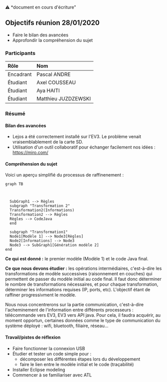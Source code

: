 :warning: *document en cours d'écriture"

## Objectifs réunion 28/01/2020

- Faire le bilan des avancées
- Approfondir la compréhension du sujet

### Participants

| **Rôle** | **Nom** |
| :---         | :---    |
| Encadrant      | Pascal ANDRE  |
| Étudiant       |  Axel COUSSEAU  |
| Étudiant       |  Aya HAITI  |
| Étudiant       |  Matthieu JUZDZEWSKI  |

### Résumé

#### Bilan des avancées

- Lejos a été correctement installé sur l'EV3. Le problème venait vraisemblablement de la carte SD.
- Utilisation d'un outil collaboratif pour échanger facilement nos idées : https://miro.com/

#### Compréhension du sujet 

Voici un aperçu simplifié du processus de raffinenement : 

```mermaid
graph TB
  
  

  SubGraph1 --> Règles
  subgraph "Transformation 2"
  Transformation2(Informations)
  Transformation2 --> Règles
  Règles --> CodeJava
  end

  subgraph "Transformation1"
  Node1[Modèle 1] --> Node3[Règles]
  Node2[Informations] --> Node3
  Node3 --> SubGraph1[Génération modèle 2]
end
```

**Ce qui est donné :** le premier modèle (Modèle 1) et le code Java final. 

**Ce que nous devons étudier :** les opérations intermédiaires, c'est-à-dire les transformations de modèle successives (raisonnement en couches) qui permettent de passer du modèle initial au code final.
Il faut donc déterminer le nombre de transformations nécessaires, et pour chaque transformation, déterminer les informations requises (IP, ports, etc). L'objectif étant de raffiner progressivment le modèle.

Nous nous concentrerons sur la partie communication, c'est-à-dire l'acheminement de l'information entre différents processeurs : télécommande vers EV3, EV3 vers API java.
Pour cela, il faudra acquérir, au moment opportun, certaines données comme le type de communication du système déployé : wifi, bluetooth, filiaire, réseau...

#### Travail/pistes de réflexion

- Faire fonctionner la connexion USB
- Étudier et tester un code simple pour :
    - décomposer les différentes étapes lors du développement
    - faire le lien entre le modèle initial et le code (traçabilité)
- Installer Eclipse modeling
- Commencer à se familiariser avec ATL
    
